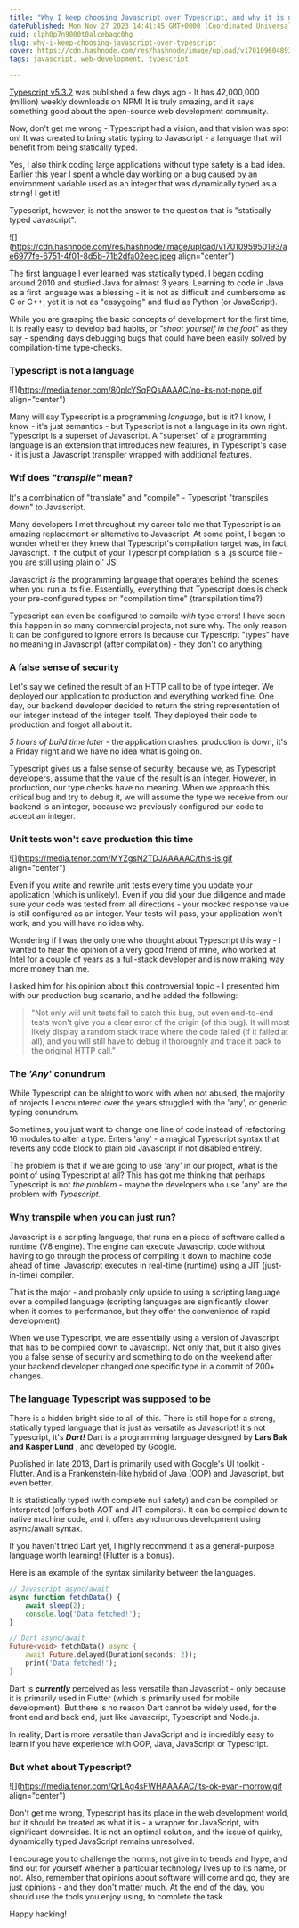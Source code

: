 ```yaml
---
title: "Why I keep choosing Javascript over Typescript, and why it is not ideal as a statically typed Javascript "alternative""
datePublished: Mon Nov 27 2023 14:41:45 GMT+0000 (Coordinated Universal Time)
cuid: clph0p7n9000t0alcebaqc0hg
slug: why-i-keep-choosing-javascript-over-typescript
cover: https://cdn.hashnode.com/res/hashnode/image/upload/v1701096048938/c133251f-a218-4feb-9ac1-ed29c588a2e6.jpeg
tags: javascript, web-development, typescript

---
```


[Typescript v5.3.2](https://www.npmjs.com/package/typescript) was published a few days ago - It has 42,000,000 (million) weekly downloads on NPM! It is truly amazing, and it says something good about the open-source web development community.

Now, don't get me wrong - Typescript had a vision, and that vision was spot on! It was created to bring static typing to Javascript - a language that will benefit from being statically typed.

Yes, I also think coding large applications without type safety is a bad idea. Earlier this year I spent a whole day working on a bug caused by an environment variable used as an integer that was dynamically typed as a string! I get it!

Typescript, however, is not the answer to the question that is "statically typed Javascript".

![](https://cdn.hashnode.com/res/hashnode/image/upload/v1701095950193/ae6977fe-6751-4f01-8d5b-71b2dfa02eec.jpeg align="center")

The first language I ever learned was statically typed. I began coding around 2010 and studied Java for almost 3 years. Learning to code in Java as a first language was a blessing - it is not as difficult and cumbersome as C or C++, yet it is not as "easygoing" and fluid as Python (or JavaScript).

While you are grasping the basic concepts of development for the first time, it is really easy to develop bad habits, or *"shoot yourself in the foot"* as they say - spending days debugging bugs that could have been easily solved by compilation-time type-checks.

### Typescript is not a language

![](https://media.tenor.com/80plcYSqPQsAAAAC/no-its-not-nope.gif align="center")

Many will say Typescript is a programming *language*, but is it? I know, I know - it's just semantics - but Typescript is not a language in its own right. Typescript is a superset of Javascript. A "superset" of a programming language is an extension that introduces new features, in Typescript's case - it is just a Javascript transpiler wrapped with additional features.

### Wtf does *"transpile"* mean?

It's a combination of "translate" and "compile" - Typescript "transpiles down" to Javascript.

Many developers I met throughout my career told me that Typescript is an amazing replacement or alternative to Javascript. At some point, I began to wonder whether they knew that Typescript's compilation target was, in fact, Javascript. If the output of your Typescript compilation is a .js source file - you are still using plain ol' JS!

Javascript *is* the programming language that operates behind the scenes when you run a .ts file. Essentially, everything that Typescript does is check your pre-configured types on "compilation time" (transpilation time?)

Typescript can even be configured to compile *with* type errors! I have seen this happen in so many commercial projects, not sure why. The only reason it can be configured to ignore errors is because our Typescript "types" have no meaning in Javascript (after compilation) - they don't do anything.

### A false sense of security

Let's say we defined the result of an HTTP call to be of type integer. We deployed our application to production and everything worked fine. One day, our backend developer decided to return the string representation of our integer instead of the integer itself. They deployed their code to production and forgot all about it.

*5 hours of build time later -* the application crashes, production is down, it's a Friday night and we have no idea what is going on.

Typescript gives us a false sense of security, because we, as Typescript developers, assume that the value of the result is an integer. However, in production, our type checks have no meaning. When we approach this critical bug and try to debug it, we will assume the type we receive from our backend is an integer, because we previously configured our code to accept an integer.

### Unit tests won't save production this time

![](https://media.tenor.com/MYZgsN2TDJAAAAAC/this-is.gif align="center")

Even if you write and rewrite unit tests every time you update your application (which is unlikely). Even if you did your due diligence and made sure your code was tested from all directions - your mocked response value is still configured as an integer. Your tests will pass, your application won't work, and you will have no idea why.

Wondering if I was the only one who thought about Typescript this way - I wanted to hear the opinion of a very good friend of mine, who worked at Intel for a couple of years as a full-stack developer and is now making way more money than me.

I asked him for his opinion about this controversial topic - I presented him with our production bug scenario, and he added the following:

> "Not only will unit tests fail to catch this bug, but even end-to-end tests won't give you a clear error of the origin (of this bug). It will most likely display a random stack trace where the code failed (if it failed at all), and you will still have to debug it thoroughly and trace it back to the original HTTP call."

### The *'Any*' conundrum

While Typescript can be alright to work with when not abused, the majority of projects I encountered over the years struggled with the 'any', or generic typing conundrum.

Sometimes, you just want to change one line of code instead of refactoring 16 modules to alter a type. Enters 'any' - a magical Typescript syntax that reverts any code block to plain old Javascript if not disabled entirely.

The problem is that if we are going to use 'any' in our project, what is the point of using Typescript at all? This has got me thinking that perhaps Typescript is not *the problem* - maybe the developers who use 'any' are the problem *with Typescript*.

### Why transpile when you can just run?

Javascript is a scripting language, that runs on a piece of software called a runtime (V8 engine). The engine can execute Javascript code without having to go through the process of compiling it down to machine code ahead of time. Javascript executes in real-time (runtime) using a JIT (just-in-time) compiler.

That is the major - and probably only upside to using a scripting language over a compiled language (scripting languages are significantly slower when it comes to performance, but they offer the convenience of rapid development).

When we use Typescript, we are essentially using a version of Javascript that has to be compiled down to Javascript. Not only that, but it also gives you a false sense of security and something to do on the weekend after your backend developer changed one specific type in a commit of 200+ changes.

### The language Typescript was supposed to be

There is a hidden bright side to all of this. There is still hope for a strong, statically typed language that is just as versatile as Javascript! it's not Typescript, it's ***Dart!*** Dart is a programming language designed by **Lars Bak and Kasper Lund** , and developed by Google.

Published in late 2013, Dart is primarily used with Google's UI toolkit - Flutter. And is a Frankenstein-like hybrid of Java (OOP) and Javascript, but even better.

It is statistically typed (with complete null safety) and can be compiled or interpreted (offers both AOT and JIT compilers). It can be compiled down to native machine code, and it offers asynchronous development using async/await syntax.

If you haven't tried Dart yet, I highly recommend it as a general-purpose language worth learning! (Flutter is a bonus).

Here is an example of the syntax similarity between the languages.

```javascript
// Javascript async/await
async function fetchData() {
    await sleep(2);
    console.log('Data fetched!');
}
```

```dart
// Dart async/await
Future<void> fetchData() async {
    await Future.delayed(Duration(seconds: 2));
    print('Data fetched!');
}
```

Dart is ***currently*** perceived as less versatile than Javascript - only because it is primarily used in Flutter (which is primarily used for mobile development). But there is no reason Dart cannot be widely used, for the front end and back end, just like Javascript, Typescript and Node.js.

In reality, Dart is more versatile than JavaScript and is incredibly easy to learn if you have experience with OOP, Java, JavaScript or Typescript.

### But what about Typescript?

![](https://media.tenor.com/QrLAg4sFWHAAAAAC/its-ok-evan-morrow.gif align="center")

Don't get me wrong, Typescript has its place in the web development world, but it should be treated as what it is - a wrapper for JavaScript, with significant downsides. It is not an optimal solution, and the issue of quirky, dynamically typed JavaScript remains unresolved.

I encourage you to challenge the norms, not give in to trends and hype, and find out for yourself whether a particular technology lives up to its name, or not. Also, remember that opinions about software will come and go, they are just opinions - and they don't matter much. At the end of the day, you should use the tools you enjoy using, to complete the task.

Happy hacking!